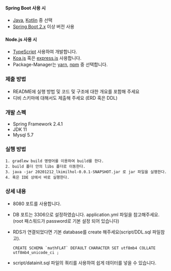 #### Spring Boot 사용 시

* [Java](https://www.java.com/), [Kotlin](https://kotlinlang.org/) 중 선택
* [Spring Boot 2.x](https://spring.io/projects/spring-boot) 이상 버전 사용

#### Node.js 사용 시

* [TypeScript](https://www.typescriptlang.org/) 사용하여 개발합니다.
* [Koa.js](https://koajs.com/) 혹은 [express.js](https://expressjs.com/) 사용합니다.
* Package-Manager는 [yarn](https://classic.yarnpkg.com/en/), [npm](https://www.npmjs.com/) 중 선택합니다.

### 제출 방법

* README에 실행 방법 및 코드 및 구조에 대한 개요를 포함해 주세요
* 디비 스키마에 대해서도 제출해 주세요 (ERD 혹은 DDL)

### 개발 스펙
* Spring Framework 2.4.1
* JDK 11
* Mysql 5.7


### 실행 방법
```
1. gradlew build 명령어를 이용하여 build를 한다.
2. build 폴더 안의 libs 폴더로 이동한다.
3. java -jar 20201212_lkimilhol-0.0.1-SNAPSHOT.jar 로 jar 파일을 실행한다.
4. 혹은 IDE 상에서 바로 실행한다.
```

### 상세 내용
* 8080 포트를 사용합니다.
* DB 포트는 3306으로 설정하였습니다. application.yml 파일을 참고해주세요.
  (root 패스워드가 password로 기본 설정 되어 있습니다)
  
* RDS가 연결되었다면 기본 database를 create 해주세요(script/DDL.sql 파일참고).
    ```
    CREATE SCHEMA `mathFLAT` DEFAULT CHARACTER SET utf8mb4 COLLATE utf8mb4_unicode_ci ;
    ```
  
* script/datainit.sql 파일의 쿼리를 사용하여 쉽게 데이터를 넣을 수 있습니다.

